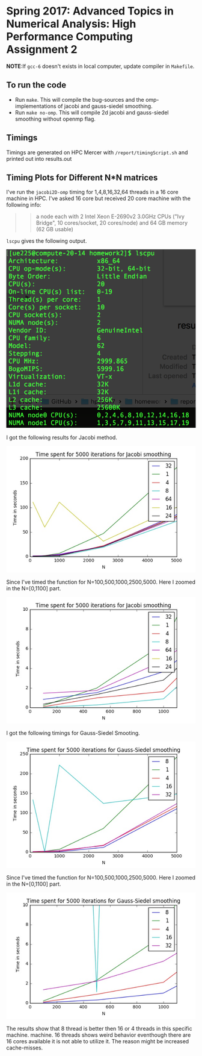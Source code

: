 # Spring 2017: Advanced Topics in Numerical Analysis: High Performance Computing Assignment 2

__NOTE__:If `gcc-6` doesn't exists in local computer, update compiler in `Makefile`. 

## To run the code
- Run `make`. This will compile the bug-sources and the omp-implementations of jacobi and gauss-siedel smoothing. 
- Run `make no-omp`. This will compile 2d jacobi and gauss-siedel smoothing without openmp flag. 

## Timings
Timings are generated on HPC Mercer with  `/report/timingScript.sh` and printed out into results.out

## Timing Plots for Different N*N matrices
 I've run the `jacobi2D-omp` timing for 1,4,8,16,32,64 threads in a 16 core machine in HPC. I've asked 16 core but received 20 core machine with the following info:

>>a node each with 2 Intel Xeon E-2690v2 3.0GHz CPUs ("Ivy Bridge", 10 cores/socket, 20 cores/node) and 64 GB memory (62 GB usable)

`lscpu` gives the following output.

![lscpu](report/lscpu.jpg)

I got the following results for Jacobi method.

![Jacobiall](report/Jacobiall.jpg)

Since I've timed the function for N=100,500,1000,2500,5000. Here I zoomed in the N=[0,1100] part.

![JacobiSmall](report/JacobiSmall.jpg)

I got the following timings for Gauss-Siedel Smooting.

![GSall](report/GSall.jpg)

Since I've timed the function for N=100,500,1000,2500,5000. Here I zoomed in the N=[0,1100] part.

![GSSmall](report/GSSmall.jpg)

The results show that 8 thread is better then 16 or 4 threads in this specific machine. machine. 16 threads shows weird behavior eventhough there are 16 cores available it is not able to utilize it. The reason might be increased cache-misses. 


